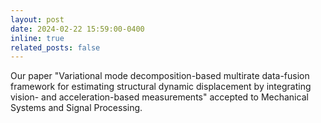 ```yaml
---
layout: post
date: 2024-02-22 15:59:00-0400
inline: true
related_posts: false
---
```


Our paper "Variational mode decomposition-based multirate data-fusion framework for estimating structural dynamic displacement by integrating vision- and acceleration-based measurements" accepted to Mechanical Systems and Signal Processing.